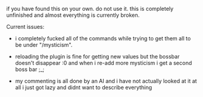 if you have found this on your own. do not use it. this is completely unfinished and almost everything is currently broken.

Current issues:

- i completely fucked all of the commands while trying to get them all to be under "/mysticism".

- reloading the plugin is fine for getting new values but the bossbar doesn't disappear :0 and when i re-add more mysticism i get a second boss bar ;_;

- my commenting is all done by an AI and i have not actually looked at it at all i just got lazy and didnt want to describe everything
